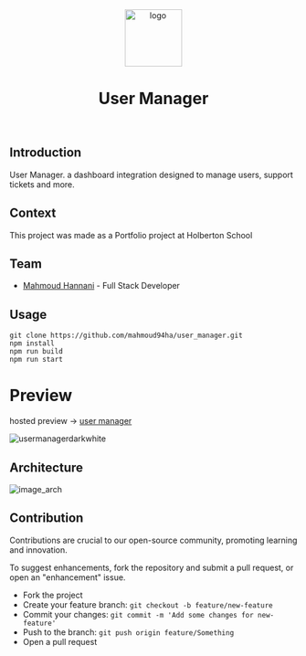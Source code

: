 <div align="center">
  <img src="https://github.com/mahmoud94ha/user_manager/assets/91053929/79bd35a5-1753-4f2a-b1b1-d2ae64e2850e" alt="logo" width="100" height="auto" />
  <h1>User Manager</h1>
<p>
<div/>

<div align="left">
<br />

## Introduction
User Manager. a dashboard integration designed to manage users, support tickets and more.

## Context
This project was made as a Portfolio project at Holberton School

## Team
* [Mahmoud Hannani](https://github.com/mahmoud94ha) - Full Stack Developer

## Usage
```
git clone https://github.com/mahmoud94ha/user_manager.git
npm install
npm run build
npm run start
```

# Preview
hosted preview -> [user manager](https://user-management.com)

![usermanagerdarkwhite](https://github.com/mahmoud94ha/user_manager/assets/91053929/6169a9de-f80e-4a2a-b432-7d7f01ac5700)


## Architecture
![image_arch](https://github.com/mahmoud94ha/user_manager/assets/91053929/e37ae28a-335f-4a22-bc68-1ce4ba2451cf)


## Contribution

Contributions are crucial to our open-source community, promoting learning and innovation.

To suggest enhancements, fork the repository and submit a pull request, or open an "enhancement" issue.

- Fork the project
- Create your feature branch: ```git checkout -b feature/new-feature```
- Commit your changes: ```git commit -m 'Add some changes for new-feature'```
- Push to the branch: ```git push origin feature/Something```
- Open a pull request

